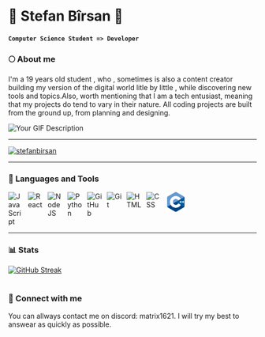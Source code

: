 # 👾 Stefan Bîrsan 👾

**`Computer Science Student => Developer`**

### 🌕 About me

I'm a 19 years old student , who ,  sometimes is also a content creator building my version of the digital world litle by little , while discovering new tools and topics.Also, worth mentioning that I am a tech entusiast, meaning that my projects do tend to vary in their nature. All coding projects are built from the ground up, from planning and designing.

![Your GIF Description]([[[https://link-to-your-gif.gif](https://media.giphy.com/media/qgQUggAC3Pfv687qPC/giphy.gif?cid=790b76119ywgj0s9mcydp9w0mb4fb3awu0s2i5fw59ez6gs3&ep=v1_gifs_search&rid=giphy.gif&ct=g](https://giphy.com/gifs/CapgeminiIndia-coding-techchallenge2020-techchallenge-u2pmTWUi0MXjyrMaVj))](https://giphy.com/gifs/CapgeminiIndia-coding-techchallenge2020-techchallenge-u2pmTWUi0MXjyrMaVj))
</p>

---


<p align="left"> <a href="https://github.com/StefanBirsan"><img src="https://github-profile-trophy.vercel.app/?username=stefanbirsan" alt="stefanbirsan" /></a> </p>

---

### 🧰 Languages and Tools

<img align="left" alt="JavaScript" width="30px" style="padding-right:10px;" src="https://cdn.jsdelivr.net/gh/devicons/devicon/icons/javascript/javascript-plain.svg" />
<img align="left" alt="React" width="30px" style="padding-right:10px;" src="https://cdn.jsdelivr.net/gh/devicons/devicon/icons/react/react-original.svg" />
<img align="left" alt="NodeJS" width="30px" style="padding-right:10px;" src="https://cdn.jsdelivr.net/gh/devicons/devicon/icons/nodejs/nodejs-original.svg" />
<img align="left" alt="Python" width="30px" style="padding-right:10px;" src="https://cdn.jsdelivr.net/gh/devicons/devicon/icons/python/python-plain.svg" />
<img src="https://raw.githubusercontent.com/devicons/devicon/master/icons/cplusplus/cplusplus-original.svg" alt="cplusplus" width="40" height="40"/>
<img align="left" alt="GitHub" width="30px" style="padding-right:10px;" src="https://cdn.jsdelivr.net/gh/devicons/devicon/icons/github/github-original.svg" />
<img align="left" alt="Git" width="30px" style="padding-right:10px;" src="https://cdn.jsdelivr.net/gh/devicons/devicon/icons/git/git-original.svg" />
<img align="left" alt="HTML" width="30px" style="padding-right:10px;" src="https://cdn.jsdelivr.net/gh/devicons/devicon/icons/html5/html5-plain.svg" />
<img align="left" alt="CSS" width="30px" style="padding-right:10px;" src="https://cdn.jsdelivr.net/gh/devicons/devicon/icons/css3/css3-plain.svg" />
<br />

#

---

### 📊 Stats

[![GitHub Streak](https://streak-stats.demolab.com?user=StefanBirsan&theme=python-dark)](https://git.io/streak-stats)

#

### 🔌 Connect with me

You can allways contact me on discord: matrix1621. I will try my best to answear as quickly as possible.

